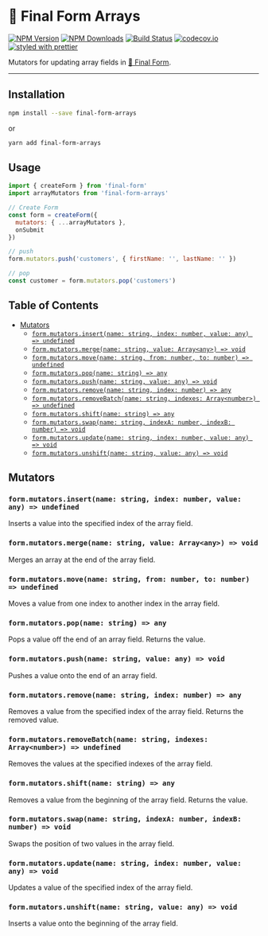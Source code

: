 # 🏁 Final Form Arrays

[![NPM Version](https://img.shields.io/npm/v/final-form-arrays.svg?style=flat)](https://www.npmjs.com/package/final-form-arrays)
[![NPM Downloads](https://img.shields.io/npm/dm/final-form-arrays.svg?style=flat)](https://www.npmjs.com/package/final-form-arrays)
[![Build Status](https://travis-ci.org/final-form/final-form-arrays.svg?branch=master)](https://travis-ci.org/final-form/final-form-arrays)
[![codecov.io](https://codecov.io/gh/final-form/final-form-arrays/branch/master/graph/badge.svg)](https://codecov.io/gh/final-form/final-form-arrays)
[![styled with prettier](https://img.shields.io/badge/styled_with-prettier-ff69b4.svg)](https://github.com/prettier/prettier)

Mutators for updating array fields in
[🏁 Final Form](https://github.com/final-form/final-form).

---

## Installation

```bash
npm install --save final-form-arrays
```

or

```bash
yarn add final-form-arrays
```

## Usage

```js
import { createForm } from 'final-form'
import arrayMutators from 'final-form-arrays'

// Create Form
const form = createForm({
  mutators: { ...arrayMutators },
  onSubmit
})

// push
form.mutators.push('customers', { firstName: '', lastName: '' })

// pop
const customer = form.mutators.pop('customers')
```

## Table of Contents

<!-- START doctoc generated TOC please keep comment here to allow auto update -->
<!-- DON'T EDIT THIS SECTION, INSTEAD RE-RUN doctoc TO UPDATE -->
<!-- DON'T EDIT THIS SECTION, INSTEAD RE-RUN doctoc TO UPDATE -->

- [Mutators](#mutators)
  - [`form.mutators.insert(name: string, index: number, value: any) => undefined`](#formmutatorsinsertname-string-index-number-value-any--undefined)
  - [`form.mutators.merge(name: string, value: Array<any>) => void`](#formmutatorsmergename-string-value-arrayany--void)
  - [`form.mutators.move(name: string, from: number, to: number) => undefined`](#formmutatorsmovename-string-from-number-to-number--undefined)
  - [`form.mutators.pop(name: string) => any`](#formmutatorspopname-string--any)
  - [`form.mutators.push(name: string, value: any) => void`](#formmutatorspushname-string-value-any--void)
  - [`form.mutators.remove(name: string, index: number) => any`](#formmutatorsremovename-string-index-number--any)
  - [`form.mutators.removeBatch(name: string, indexes: Array<number>) => undefined`](#formmutatorsremovebatchname-string-indexes-arraynumber--undefined)
  - [`form.mutators.shift(name: string) => any`](#formmutatorsshiftname-string--any)
  - [`form.mutators.swap(name: string, indexA: number, indexB: number) => void`](#formmutatorsswapname-string-indexa-number-indexb-number--void)
  - [`form.mutators.update(name: string, index: number, value: any) => void`](#formmutatorsupdatename-string-index-number-value-any--void)
  - [`form.mutators.unshift(name: string, value: any) => void`](#formmutatorsunshiftname-string-value-any--void)

<!-- END doctoc generated TOC please keep comment here to allow auto update -->

## Mutators

### `form.mutators.insert(name: string, index: number, value: any) => undefined`

Inserts a value into the specified index of the array field.

### `form.mutators.merge(name: string, value: Array<any>) => void`

Merges an array at the end of the array field.

### `form.mutators.move(name: string, from: number, to: number) => undefined`

Moves a value from one index to another index in the array field.

### `form.mutators.pop(name: string) => any`

Pops a value off the end of an array field. Returns the value.

### `form.mutators.push(name: string, value: any) => void`

Pushes a value onto the end of an array field.

### `form.mutators.remove(name: string, index: number) => any`

Removes a value from the specified index of the array field. Returns the removed
value.

### `form.mutators.removeBatch(name: string, indexes: Array<number>) => undefined`

Removes the values at the specified indexes of the array field.

### `form.mutators.shift(name: string) => any`

Removes a value from the beginning of the array field. Returns the value.

### `form.mutators.swap(name: string, indexA: number, indexB: number) => void`

Swaps the position of two values in the array field.

### `form.mutators.update(name: string, index: number, value: any) => void`

Updates a value of the specified index of the array field.

### `form.mutators.unshift(name: string, value: any) => void`

Inserts a value onto the beginning of the array field.
